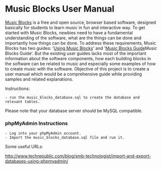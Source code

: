 # Music Blocks User Manual 

[Music Blocks](https://walterbender.github.io/musicblocks/) is a free and open source, browser based software, designed basically for students to learn music in fun and interactive way.
To get started with Music Blocks, newbies need to have a fundamental understanding of the software, what are the things can be done and importantly how things can be done. To address these requirements, Music Blocks has two guides: '[Using Music Blocks](https://github.com/walterbender/musicblocks/tree/master/guide)' and '[Music Blocks Guide](https://github.com/walterbender/musicblocks/tree/master/documentation)Music Blocks Guide'. But the existing user guides lacks most of the important information about the software components, how each building blocks in the software can be related to music and especially some examples of how to create music with the software. Objective of this project is to create a user manual which would be a comprehensive guide while providing samples and related explanations. 

Instructions:

    - run the music_blocks_database.sql to create the database and relevant tables.
    
Please note that your database server should be MySQL compatible.

### phpMyAdmin Instructions

    - Log into your phpMyAdmin account.
    - Import the music_blocks_database.sql file and run it.   
    
 Some useful URLs:
 
 http://www.techrepublic.com/blog/smb-technologist/import-and-export-databases-using-phpmyadmin/
